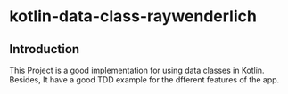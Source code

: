 # kotlin-data-class-raywenderlich

Introduction
------------

This Project is a good implementation for using data classes in Kotlin. Besides, It have a good TDD example for the dfferent features of the app.
